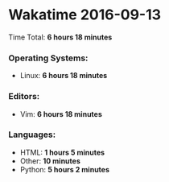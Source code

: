 # Wakatime 2016-09-13

Time Total: **6 hours 18 minutes**

### Operating Systems:
- Linux: **6 hours 18 minutes** 

### Editors:
- Vim: **6 hours 18 minutes** 

### Languages:
- HTML: **1 hours 5 minutes** 
- Other: **10 minutes** 
- Python: **5 hours 2 minutes** 

